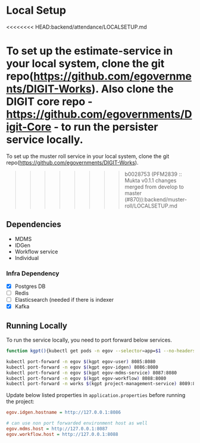 # Local Setup

<<<<<<<< HEAD:backend/attendance/LOCALSETUP.md

To set up the estimate-service in your local system, clone the git repo(https://github.com/egovernments/DIGIT-Works). Also clone 
the DIGIT core repo - https://github.com/egovernments/Digit-Core - to run the persister service locally. 
========
To set up the muster roll service in your local system, clone the git repo(https://github.com/egovernments/DIGIT-Works).
>>>>>>>> b0028753 (PFM2839 :: Mukta v0.1.1 changes merged from develop to master (#870)):backend/muster-roll/LOCALSETUP.md

## Dependencies

- MDMS
- IDGen
- Workflow service
- Individual


### Infra Dependency

- [X] Postgres DB
- [ ] Redis
- [ ] Elasticsearch (needed if there is indexer
- [X] Kafka

## Running Locally

To run the service locally, you need to port forward below services.

```bash
function kgpt(){kubectl get pods -n egov --selector=app=$1 --no-headers=true | head -n1 | awk '{print $1}'}

kubectl port-forward -n egov $(kgpt egov-user) 8085:8080
kubectl port-forward -n egov $(kgpt egov-idgen) 8086:8080
kubectl port-forward -n egov $(kgpt egov-mdms-service) 8087:8080
kubectl port-forward -n egov $(kgpt egov-workflow) 8088:8080
kubectl port-forward -n works $(kgpt project-management-service) 8089:8080
``` 

Update below listed properties in `application.properties` before running the project:

```ini
egov.idgen.hostname = http://127.0.0.1:8086

# can use non port forwarded environment host as well
egov.mdms.host = http://127.0.0.1:8087
egov.workflow.host = http://127.0.0.1:8088
```

